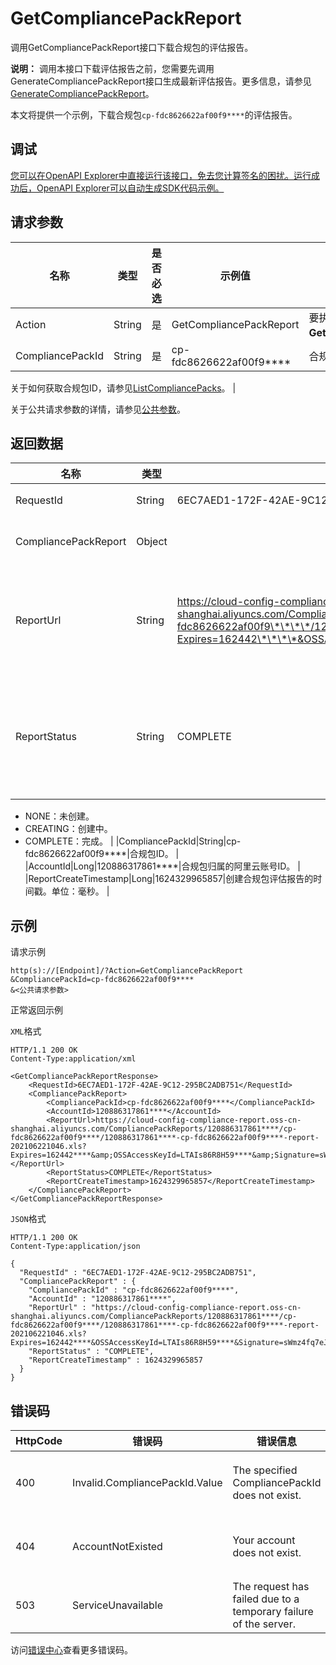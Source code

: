 # GetCompliancePackReport

调用GetCompliancePackReport接口下载合规包的评估报告。

**说明：** 调用本接口下载评估报告之前，您需要先调用GenerateCompliancePackReport接口生成最新评估报告。更多信息，请参见[GenerateCompliancePackReport](~~263525~~)。

本文将提供一个示例，下载合规包`cp-fdc8626622af00f9****`的评估报告。

## 调试

[您可以在OpenAPI Explorer中直接运行该接口，免去您计算签名的困扰。运行成功后，OpenAPI Explorer可以自动生成SDK代码示例。](https://api.aliyun.com/#product=Config&api=GetCompliancePackReport&type=RPC&version=2020-09-07)

## 请求参数

|名称|类型|是否必选|示例值|描述|
|--|--|----|---|--|
|Action|String|是|GetCompliancePackReport|要执行的操作，取值：**GetCompliancePackReport**。 |
|CompliancePackId|String|是|cp-fdc8626622af00f9\*\*\*\*|合规包ID。

 关于如何获取合规包ID，请参见[ListCompliancePacks](~~263332~~)。 |

关于公共请求参数的详情，请参见[公共参数](~~251751~~)。

## 返回数据

|名称|类型|示例值|描述|
|--|--|---|--|
|RequestId|String|6EC7AED1-172F-42AE-9C12-295BC2ADB751|请求ID。 |
|CompliancePackReport|Object| |合规包报告。 |
|ReportUrl|String|https://cloud-config-compliance-report.oss-cn-shanghai.aliyuncs.com/CompliancePackReports/120886317861\*\*\*\*/cp-fdc8626622af00f9\*\*\*\*/120886317861\*\*\*\*-cp-fdc8626622af00f9\*\*\*\*-report-202106221046.xls?Expires=162442\*\*\*\*&OSSAccessKeyId=LTAIs86R8H59\*\*\*\*&Signature=sWmz4fq7eJEyDoho%2FoDOReZ3s\*\*\*\*|合规包评估报告的下载地址。 |
|ReportStatus|String|COMPLETE|合规包评估报告的状态。取值：

 -   NONE：未创建。
-   CREATING：创建中。
-   COMPLETE：完成。 |
|CompliancePackId|String|cp-fdc8626622af00f9\*\*\*\*|合规包ID。 |
|AccountId|Long|120886317861\*\*\*\*|合规包归属的阿里云账号ID。 |
|ReportCreateTimestamp|Long|1624329965857|创建合规包评估报告的时间戳。单位：毫秒。 |

## 示例

请求示例

```
http(s)://[Endpoint]/?Action=GetCompliancePackReport
&CompliancePackId=cp-fdc8626622af00f9****
&<公共请求参数>
```

正常返回示例

`XML`格式

```
HTTP/1.1 200 OK
Content-Type:application/xml

<GetCompliancePackReportResponse>
	<RequestId>6EC7AED1-172F-42AE-9C12-295BC2ADB751</RequestId>
	<CompliancePackReport>
		<CompliancePackId>cp-fdc8626622af00f9****</CompliancePackId>
		<AccountId>120886317861****</AccountId>
		<ReportUrl>https://cloud-config-compliance-report.oss-cn-shanghai.aliyuncs.com/CompliancePackReports/120886317861****/cp-fdc8626622af00f9****/120886317861****-cp-fdc8626622af00f9****-report-202106221046.xls?Expires=162442****&amp;OSSAccessKeyId=LTAIs86R8H59****&amp;Signature=sWmz4fq7eJEyDoho%2FoDOReZ3s****</ReportUrl>
		<ReportStatus>COMPLETE</ReportStatus>
		<ReportCreateTimestamp>1624329965857</ReportCreateTimestamp>
	</CompliancePackReport>
</GetCompliancePackReportResponse>
```

`JSON`格式

```
HTTP/1.1 200 OK
Content-Type:application/json

{
  "RequestId" : "6EC7AED1-172F-42AE-9C12-295BC2ADB751",
  "CompliancePackReport" : {
    "CompliancePackId" : "cp-fdc8626622af00f9****",
    "AccountId" : "120886317861****",
    "ReportUrl" : "https://cloud-config-compliance-report.oss-cn-shanghai.aliyuncs.com/CompliancePackReports/120886317861****/cp-fdc8626622af00f9****/120886317861****-cp-fdc8626622af00f9****-report-202106221046.xls?Expires=162442****&OSSAccessKeyId=LTAIs86R8H59****&Signature=sWmz4fq7eJEyDoho%2FoDOReZ3s****",
    "ReportStatus" : "COMPLETE",
    "ReportCreateTimestamp" : 1624329965857
  }
}
```

## 错误码

|HttpCode|错误码|错误信息|描述|
|--------|---|----|--|
|400|Invalid.CompliancePackId.Value|The specified CompliancePackId does not exist.|合规包ID不存在。|
|404|AccountNotExisted|Your account does not exist.|您的账号不存在。|
|503|ServiceUnavailable|The request has failed due to a temporary failure of the server.|服务不可用。|

访问[错误中心](https://error-center.aliyun.com/status/product/Config)查看更多错误码。

